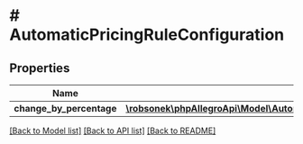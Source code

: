 # # AutomaticPricingRuleConfiguration

## Properties

Name | Type | Description | Notes
------------ | ------------- | ------------- | -------------
**change_by_percentage** | [**\robsonek\phpAllegroApi\Model\AutomaticPricingRuleConfigurationChangeByPercentage**](AutomaticPricingRuleConfigurationChangeByPercentage.md) |  | [optional]

[[Back to Model list]](../../README.md#models) [[Back to API list]](../../README.md#endpoints) [[Back to README]](../../README.md)
